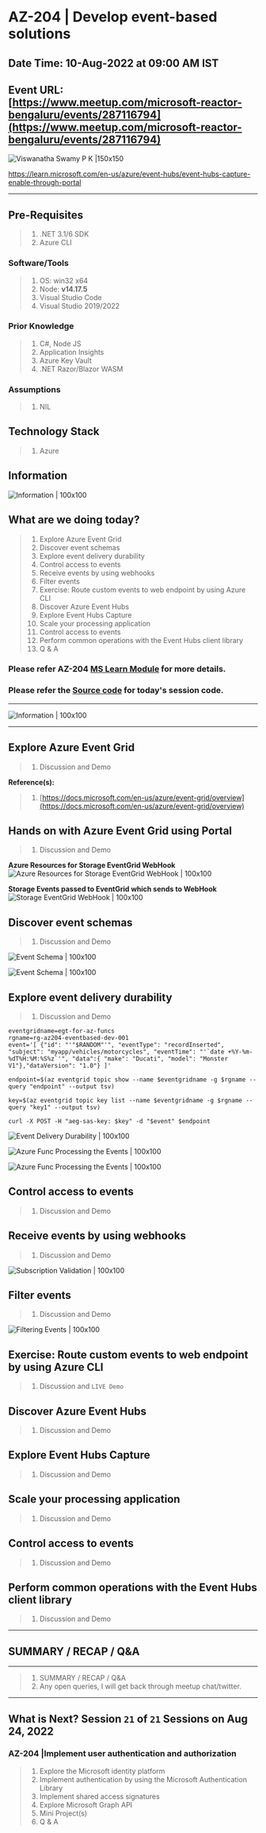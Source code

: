 # AZ-204 | Develop event-based solutions

## Date Time: 10-Aug-2022 at 09:00 AM IST

## Event URL: [https://www.meetup.com/microsoft-reactor-bengaluru/events/287116794](https://www.meetup.com/microsoft-reactor-bengaluru/events/287116794)

![Viswanatha Swamy P K |150x150](./Documentation/Images/ViswanathaSwamyPK.PNG)


https://learn.microsoft.com/en-us/azure/event-hubs/event-hubs-capture-enable-through-portal

---

## Pre-Requisites

> 1. .NET 3.1/6 SDK
> 1. Azure CLI

### Software/Tools

> 1. OS: win32 x64
> 1. Node: **v14.17.5**
> 1. Visual Studio Code
> 1. Visual Studio 2019/2022

### Prior Knowledge

> 1. C#, Node JS
> 1. Application Insights
> 1. Azure Key Vault
> 1. .NET Razor/Blazor WASM

### Assumptions

> 1. NIL

## Technology Stack

> 1. Azure

## Information

![Information | 100x100](./Documentation/Images/Information.PNG)

## What are we doing today?

> 1. Explore Azure Event Grid
> 1. Discover event schemas
> 1. Explore event delivery durability
> 1. Control access to events
> 1. Receive events by using webhooks
> 1. Filter events
> 1. Exercise: Route custom events to web endpoint by using Azure CLI
> 1. Discover Azure Event Hubs
> 1. Explore Event Hubs Capture
> 1. Scale your processing application
> 1. Control access to events
> 1. Perform common operations with the Event Hubs client library
> 1. Q & A

### Please refer AZ-204 [**MS Learn Module**](https://aka.ms/AZ-204-DevelopingSolutions) for more details.

### Please refer the [**Source code**](https://github.com/vishipayyallore/speaker-series-2022/tree/main/microsoft-reactor/S20_2022Jul20_EventBasedSolutions) for today's session code.

---

![Information | 100x100](./Documentation/Images/SeatBelt.PNG)

---

## Explore Azure Event Grid

> 1. Discussion and Demo

**Reference(s):**

> 1. [https://docs.microsoft.com/en-us/azure/event-grid/overview](https://docs.microsoft.com/en-us/azure/event-grid/overview)

## Hands on with Azure Event Grid using Portal

> 1. Discussion and Demo

**Azure Resources for Storage EventGrid WebHook**
![Azure Resources for Storage EventGrid WebHook | 100x100](./Documentation/Images/AzResources_Storage_EventGrid_WebHook.PNG)

**Storage Events passed to EventGrid which sends to WebHook**
![Storage EventGrid WebHook | 100x100](./Documentation/Images/Storage_EventGrid_WebHook.PNG)

## Discover event schemas

> 1. Discussion and Demo

![Event Schema | 100x100](./Documentation/Images/Event_Schema.PNG)

![Event Schema | 100x100](./Documentation/Images/Event_Schema_1.PNG)

## Explore event delivery durability

> 1. Discussion and Demo

```AzureCLI
eventgridname=egt-for-az-funcs
rgname=rg-az204-eventbased-dev-001
event='[ {"id": "'"$RANDOM"'", "eventType": "recordInserted", "subject": "myapp/vehicles/motorcycles", "eventTime": "'`date +%Y-%m-%dT%H:%M:%S%z`'", "data":{ "make": "Ducati", "model": "Monster V1"},"dataVersion": "1.0"} ]'

endpoint=$(az eventgrid topic show --name $eventgridname -g $rgname --query "endpoint" --output tsv)

key=$(az eventgrid topic key list --name $eventgridname -g $rgname --query "key1" --output tsv)

curl -X POST -H "aeg-sas-key: $key" -d "$event" $endpoint
```

![Event Delivery Durability | 100x100](./Documentation/Images/Event_DeliveryDurability.PNG)

![Azure Func Processing the Events | 100x100](./Documentation/Images/Event_T0_AzureFunc.PNG)

![Azure Func Processing the Events | 100x100](./Documentation/Images/Azure_Func_Logs.PNG)

## Control access to events

> 1. Discussion and Demo

## Receive events by using webhooks

> 1. Discussion and Demo

![Subscription Validation | 100x100](./Documentation/Images/SubscriptionValidation.PNG)

## Filter events

> 1. Discussion and Demo

![Filtering Events | 100x100](./Documentation/Images/Filter_Demo.PNG)

## Exercise: Route custom events to web endpoint by using Azure CLI

> 1. Discussion and `LIVE Demo`

## Discover Azure Event Hubs

> 1. Discussion and Demo

## Explore Event Hubs Capture

> 1. Discussion and Demo

## Scale your processing application

> 1. Discussion and Demo

## Control access to events

> 1. Discussion and Demo

## Perform common operations with the Event Hubs client library

> 1. Discussion and Demo

---

## SUMMARY / RECAP / Q&A

---

> 1. SUMMARY / RECAP / Q&A
> 2. Any open queries, I will get back through meetup chat/twitter.

---

## What is Next? Session `21` of `21` Sessions on Aug 24, 2022

### AZ-204 |Implement user authentication and authorization

> 1. Explore the Microsoft identity platform
> 1. Implement authentication by using the Microsoft Authentication Library
> 1. Implement shared access signatures
> 1. Explore Microsoft Graph API
> 1. Mini Project(s)
> 1. Q & A
